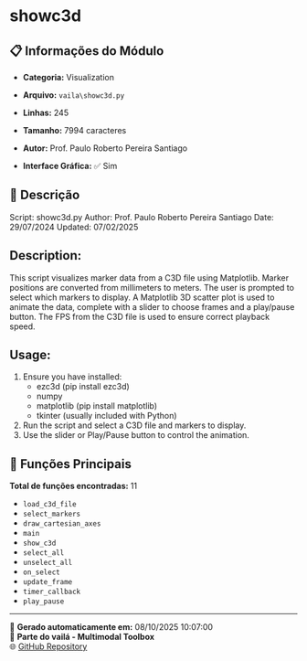 # showc3d

## 📋 Informações do Módulo

- **Categoria:** Visualization
- **Arquivo:** `vaila\showc3d.py`
- **Linhas:** 245
- **Tamanho:** 7994 caracteres

- **Autor:** Prof. Paulo Roberto Pereira Santiago
- **Interface Gráfica:** ✅ Sim

## 📖 Descrição


Script: showc3d.py
Author: Prof. Paulo Roberto Pereira Santiago
Date: 29/07/2024
Updated: 07/02/2025

Description:
------------
This script visualizes marker data from a C3D file using Matplotlib.
Marker positions are converted from millimeters to meters.
The user is prompted to select which markers to display.
A Matplotlib 3D scatter plot is used to animate the data,
complete with a slider to choose frames and a play/pause button.
The FPS from the C3D file is used to ensure correct playback speed.

Usage:
------
1. Ensure you have installed:
   - ezc3d (pip install ezc3d)
   - numpy
   - matplotlib (pip install matplotlib)
   - tkinter (usually included with Python)
2. Run the script and select a C3D file and markers to display.
3. Use the slider or Play/Pause button to control the animation.


## 🔧 Funções Principais

**Total de funções encontradas:** 11

- `load_c3d_file`
- `select_markers`
- `draw_cartesian_axes`
- `main`
- `show_c3d`
- `select_all`
- `unselect_all`
- `on_select`
- `update_frame`
- `timer_callback`
- `play_pause`




---

📅 **Gerado automaticamente em:** 08/10/2025 10:07:00  
🔗 **Parte do vailá - Multimodal Toolbox**  
🌐 [GitHub Repository](https://github.com/vaila-multimodaltoolbox/vaila)
